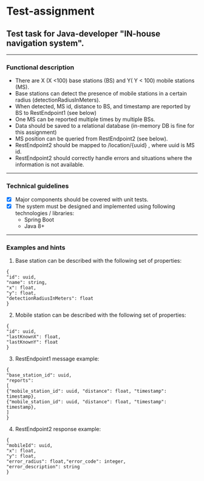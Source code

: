 # Test-assignment


## Test task for Java-developer "IN-house navigation system".

---


### Functional description
* There are X (X <100) base stations (BS) and Y( Y < 100) mobile stations (MS).
* Base stations can detect the presence of mobile stations in a certain radius (detectionRadiusInMeters).
* When detected, MS id, distance to BS, and timestamp are reported by BS to RestEndpoint1 (see below)
* One MS can be reported multiple times by multiple BSs.
* Data should be saved to a relational database (in-memory DB is fine for this assignment)
* MS position can be queried from RestEndpoint2 (see below).
* RestEndpoint2 should be mapped to /location/{uuid} , where uuid is MS id.
* RestEndpoint2 should correctly handle errors and situations where the information is not available.

---


### Technical guidelines

-[x] Major components should be covered with unit tests.
-[x] The system must be designed and implemented using following technologies / libraries:
   * Spring Boot
   * Java 8+
---


### Examples and hints

1. Base station can be described with the following set of properties:
```
{
"id": uuid,
"name": string,
"x": float,
"y": float,
"detectionRadiusInMeters": float
}
```


2. Mobile station can be described with the following set of properties:
```
{
"id": uuid,
"lastKnownX": float,
"lastKnownY": float
}
```


3. RestEndpoint1 message example:


```
{
"base_station_id": uuid,
"reports":
[
{"mobile_station_id": uuid, "distance": float, "timestamp": timestamp},
{"mobile_station_id": uuid, "distance": float, "timestamp": timestamp},
]
}
```

4. RestEndpoint2 response example:

```
{
"mobileId": uuid,
"x": float,
"y": float,
"error_radius": float,"error_code": integer,
"error_description": string
}
```
